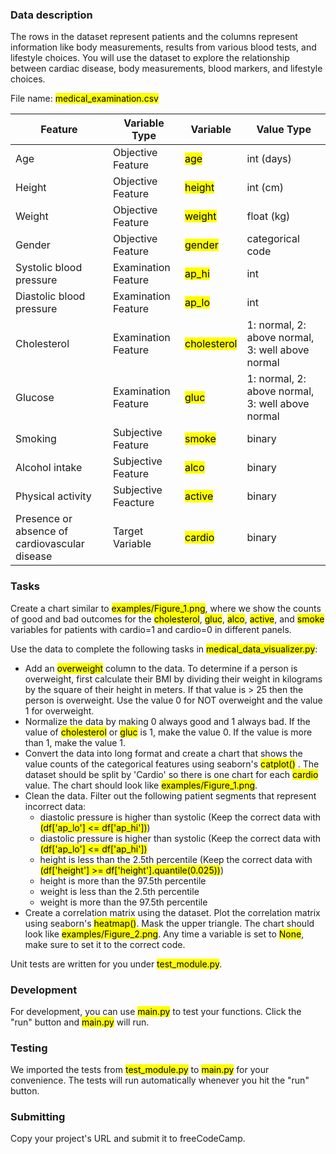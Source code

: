 
### Data description
The rows in the dataset represent patients and the columns represent information like body measurements, results from various blood tests, and lifestyle choices. You will use the dataset to explore the relationship between cardiac disease, body measurements, blood markers, and lifestyle choices.

File name: <mark>medical_examination.csv</mark>

|Feature | Variable Type | Variable | Value Type
|------------ | ---------- | --------- | ---------- |
| Age | Objective Feature | <mark>age</mark> | int (days) |
| Height | Objective Feature | <mark>height</mark> | int (cm) |
| Weight | Objective Feature | <mark>weight</mark> | float (kg) |
| Gender | Objective Feature | <mark>gender</mark> | categorical code |
| Systolic blood pressure | Examination Feature | <mark>ap_hi</mark> | int |
| Diastolic blood pressure | Examination Feature | <mark>ap_lo</mark> | int |
| Cholesterol | Examination Feature | <mark>cholesterol</mark> | 1: normal, 2: above normal, 3: well above normal |
| Glucose | Examination Feature | <mark>gluc</mark> | 1: normal, 2: above normal, 3: well above normal |
| Smoking | Subjective Feature | <mark>smoke</mark> | binary |
| Alcohol intake | Subjective Feature | <mark>alco</mark> | binary | 
| Physical activity | Subjective Feacture | <mark>active</mark> | binary |
| Presence or absence of cardiovascular disease | Target Variable | <mark>cardio</mark> | binary |

### Tasks
Create a chart similar to <mark>examples/Figure_1.png</mark>, where we show the counts of good and bad outcomes for the <mark>cholesterol</mark>, <mark>gluc</mark>, <mark>alco</mark>, <mark>active</mark>, and <mark>smoke</mark> variables for patients with cardio=1 and cardio=0 in different panels.

Use the data to complete the following tasks in <mark>medical_data_visualizer.py</mark>:

- Add an <mark>overweight</mark> column to the data. To determine if a person is overweight, first calculate their BMI by dividing their weight in kilograms by the square of their height in meters. If that value is > 25 then the person is overweight. Use the value 0 for NOT overweight and the value 1 for overweight.
- Normalize the data by making 0 always good and 1 always bad. If the value of <mark>cholesterol</mark> or <mark>gluc</mark> is 1, make the value 0. If the value is more than 1, make the value 1.
- Convert the data into long format and create a chart that shows the value counts of the categorical features using seaborn's <mark>catplot()</mark> . The dataset should be split by 'Cardio' so there is one chart for each <mark>cardio</mark> value. The chart should look like <mark>examples/Figure_1.png</mark>.
- Clean the data. Filter out the following patient segments that represent incorrect data:  
    - diastolic pressure is higher than systolic (Keep the correct data with <mark>(df['ap_lo'] <= df['ap_hi'])</mark>)
    - diastolic pressure is higher than systolic (Keep the correct data with <mark>(df['ap_lo'] <= df['ap_hi'])</mark>
    - height is less than the 2.5th percentile (Keep the correct data with <mark>(df['height'] >= df['height'].quantile(0.025))</mark>)
    - height is more than the 97.5th percentile
    - weight is less than the 2.5th percentile
    - weight is more than the 97.5th percentile
- Create a correlation matrix using the dataset. Plot the correlation matrix using seaborn's <mark>heatmap()</mark>. Mask the upper triangle. The chart should look like <mark>examples/Figure_2.png</mark>.
Any time a variable is set to <mark>None</mark>, make sure to set it to the correct code.

Unit tests are written for you under <mark>test_module.py</mark>.

### Development
For development, you can use <mark>main.py</mark> to test your functions. Click the "run" button and <mark>main.py</mark> will run.

### Testing
We imported the tests from <mark>test_module.py</mark> to <mark>main.py</mark> for your convenience. The tests will run automatically whenever you hit the "run" button.

### Submitting
Copy your project's URL and submit it to freeCodeCamp.